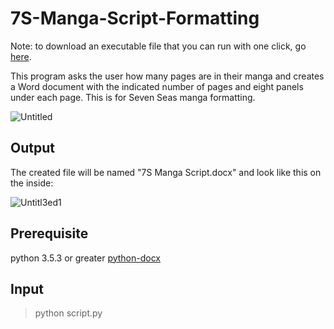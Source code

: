 # 7S-Manga-Script-Formatting

Note: to download an executable file that you can run with one click, go [here](https://github.com/pillowedwillow/7S-Manga-Script-Formatting/releases).

This program asks the user how many pages are in their manga and creates a Word document with the indicated number of pages and eight panels under each page. This is for Seven Seas manga formatting.

![Untitled](https://user-images.githubusercontent.com/54278322/147838847-3e13c049-8eb7-44ed-b8a9-a3ad147b6abc.png)

## Output

The created file will be named "7S Manga Script.docx" and look like this on the inside:

![Untitl3ed1](https://user-images.githubusercontent.com/54278322/147838921-815578db-5578-494d-b74a-bcc66ba8fa64.png)

## Prerequisite
python 3.5.3 or greater
[python-docx](https://python-docx.readthedocs.io/en/latest/user/install.html)

## Input

> python script.py
